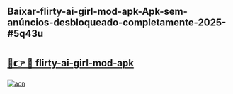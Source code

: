 ## Baixar-flirty-ai-girl-mod-apk-Apk-sem-anúncios-desbloqueado-completamente-2025-#5q43u

# <h2><a href="https://ainizakaria.my?title=flirty-ai-girl-mod-apk&ref=22M">🔗👉 🔴 flirty-ai-girl-mod-apk</a></h2>

[![acn](https://github.com/user-attachments/assets/0f9c940e-d8b0-45ae-aac7-cd30a18b3e1c)](https://ainizakaria.my?title=flirty-ai-girl-mod-apk&ref=22M)

